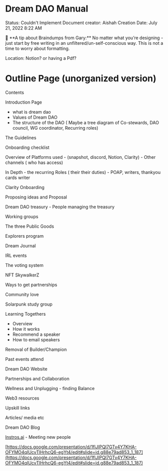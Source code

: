 # Dream DAO Manual

Status: Couldn't Implement
Document creator: Aishah
Creation Date: July 21, 2022 8:22 AM

<aside>
🧠 **A tip about Braindumps from Gary:** No matter what you’re designing - just start by free writing in an unfiltered/un-self-conscious way. This is not a time to worry about formatting.

</aside>

Location: Notion? or having a Pdf? 

# Outline Page (unorganized version)

Contents 

Introduction Page 

- what is dream dao
- Values of Dream DAO
- The structure of the DAO ( Maybe a tree diagram of Co-stewards, DAO council, WG coordinator, Recurring roles)

The Guidelines 

Onboarding checklist 

Overview of Platforms used - (snapshot, discord, Notion, Clarity) - Other channels ( who has access)

In Depth - the recurring Roles ( their their duties) - POAP, writers, thankyou cards writer

Clarity Onboarding 

Proposing ideas and Proposal 

Dream DAO treasury - People managing the treasury 

Working groups 

The three Public Goods 

Explorers program 

Dream Journal 

IRL events 

The voting system 

NFT SkywalkerZ

Ways to get partnerships 

Community love 

Solarpunk study group 

Learning Togethers 

- Overview
- How it works
- Recommend a speaker
- How to email speakers

Removal of Builder/Champion 

Past events attend 

Dream DAO Website 

Partnerships and Collaboration 

Wellness and Unplugging - finding Balance 

Web3 resources 

Upskill links 

Articles/ media etc 

Dream DAO Blog 

[Instros.ai](http://Instros.ai) - Meeting new people 

[https://docs.google.com/presentation/d/1flJIPQI7GTv4Y7KHA-OFYMO4qIUcvTlHrhcQ6-egYt4/edit#slide=id.g88e79ad853_1_187](https://docs.google.com/presentation/d/1flJIPQI7GTv4Y7KHA-OFYMO4qIUcvTlHrhcQ6-egYt4/edit#slide=id.g88e79ad853_1_187)
